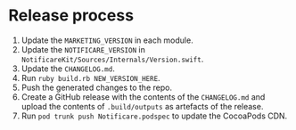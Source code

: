 # Release process

1. Update the `MARKETING_VERSION` in each module.
2. Update the `NOTIFICARE_VERSION` in `NotificareKit/Sources/Internals/Version.swift`.
3. Update the `CHANGELOG.md`.
4. Run `ruby build.rb NEW_VERSION_HERE`.
5. Push the generated changes to the repo.
6. Create a GitHub release with the contents of the `CHANGELOG.md` and upload the contents of `.build/outputs` as artefacts of the release.
7. Run `pod trunk push Notificare.podspec` to update the CocoaPods CDN.
